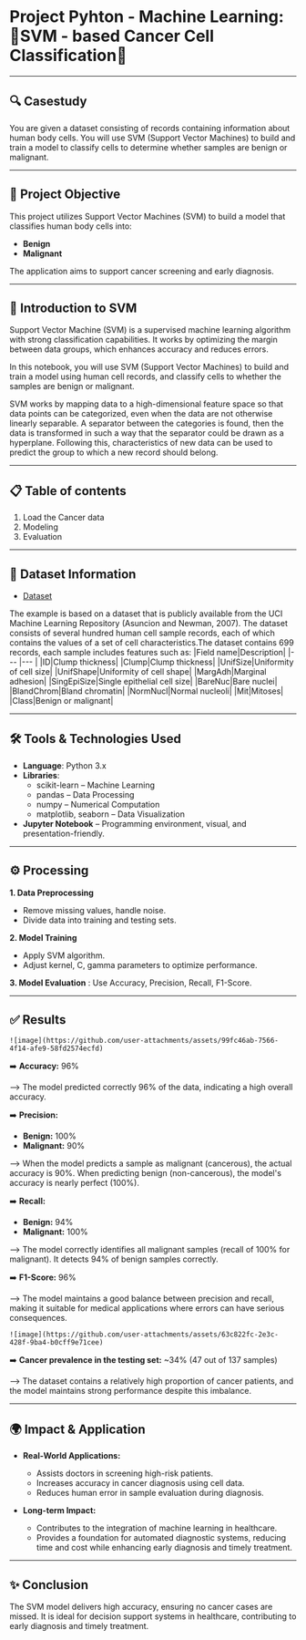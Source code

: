 # Project Pyhton - Machine Learning: 🧬SVM - based Cancer Cell Classification🧬

---
## 🔍 Casestudy

You are given a dataset consisting of records containing information about human body cells. You will use SVM (Support Vector Machines) to build and train a model to classify cells to determine whether samples are benign or malignant.

--- 

## 🎯 Project Objective  
This project utilizes Support Vector Machines (SVM) to build a model that classifies human body cells into:

- **Benign**  
- **Malignant**  

The application aims to support cancer screening and early diagnosis.

---

## 📃 Introduction to SVM  

Support Vector Machine (SVM) is a supervised machine learning algorithm with strong classification capabilities. It works by optimizing the margin between data groups, which enhances accuracy and reduces errors.

In this notebook, you will use SVM (Support Vector Machines) to build and train a model using human cell records, and classify cells to whether the samples are benign or malignant.

SVM works by mapping data to a high-dimensional feature space so that data points can be categorized, even when the data are not otherwise linearly separable. A separator between the categories is found, then the data is transformed in such a way that the separator could be drawn as a hyperplane. Following this, characteristics of new data can be used to predict the group to which a new record should belong.

---
## 📋 Table of contents

1. Load the Cancer data
2. Modeling
3. Evaluation

---
## 📁 Dataset Information  

- <a href= "https://github.com/TrieuTuanVi/SVM_ALGORITHM/blob/main/knn_data.csv">Dataset</a>

The example is based on a dataset that is publicly available from the UCI Machine Learning Repository (Asuncion and Newman, 2007). The dataset consists of several hundred human cell sample records, each of which contains the values of a set of cell characteristics.The dataset contains 699 records, each sample includes features such as:
|Field name|Description|
|--- |--- |
|ID|Clump thickness|
|Clump|Clump thickness|
|UnifSize|Uniformity of cell size|
|UnifShape|Uniformity of cell shape|
|MargAdh|Marginal adhesion|
|SingEpiSize|Single epithelial cell size|
|BareNuc|Bare nuclei|
|BlandChrom|Bland chromatin|
|NormNucl|Normal nucleoli|
|Mit|Mitoses|
|Class|Benign or malignant|

---

## 🛠️ Tools & Technologies Used  

-  **Language**: Python 3.x  
-  **Libraries**:
    - scikit-learn – Machine Learning
    - pandas – Data Processing
    - numpy – Numerical Computation
    - matplotlib, seaborn – Data Visualization
-  **Jupyter Notebook** – Programming environment, visual, and presentation-friendly.

---
## ⚙️ Processing

**1. Data Preprocessing**
- Remove missing values, handle noise.
- Divide data into training and testing sets.

**2. Model Training**
- Apply SVM algorithm.
- Adjust kernel, C, gamma parameters to optimize performance.

**3. Model Evaluation** : Use Accuracy, Precision, Recall, F1-Score.

---
## ✅ Results 

    ![image](https://github.com/user-attachments/assets/99fc46ab-7566-4f14-afe9-58fd2574ecfd)

➡️ **Accuracy:** 96%
 
 --> The model predicted correctly 96% of the data, indicating a high overall accuracy.

➡️ **Precision:**
  - **Benign:** 100%
  - **Malignant:** 90%
    
-->  When the model predicts a sample as malignant (cancerous), the actual accuracy is 90%. When predicting benign (non-cancerous), the model's accuracy is nearly perfect (100%).

➡️ **Recall:**
  - **Benign:** 94%
  - **Malignant:** 100%
    
--> The model correctly identifies all malignant samples (recall of 100% for malignant). It detects 94% of benign samples correctly.

➡️ **F1-Score:** 96%

 
 --> The model maintains a good balance between precision and recall, making it suitable for medical applications where errors can have serious consequences.
 

    ![image](https://github.com/user-attachments/assets/63c822fc-2e3c-428f-9ba4-b0cff9e71cee)


➡️ **Cancer prevalence in the testing set:** ~34% (47 out of 137 samples)

 --> The dataset contains a relatively high proportion of cancer patients, and the model maintains strong performance despite this imbalance.

---
 
## 🌍 Impact & Application

- **Real-World Applications:**
  - Assists doctors in screening high-risk patients.
  - Increases accuracy in cancer diagnosis using cell data.
  - Reduces human error in sample evaluation during diagnosis.

- **Long-term Impact:**
  - Contributes to the integration of machine learning in healthcare.
  - Provides a foundation for automated diagnostic systems, reducing time and cost while enhancing early diagnosis and timely treatment.
 
    
---
## ✨ Conclusion

The SVM model delivers high accuracy, ensuring no cancer cases are missed. It is ideal for decision support systems in healthcare, contributing to early diagnosis and timely treatment.
